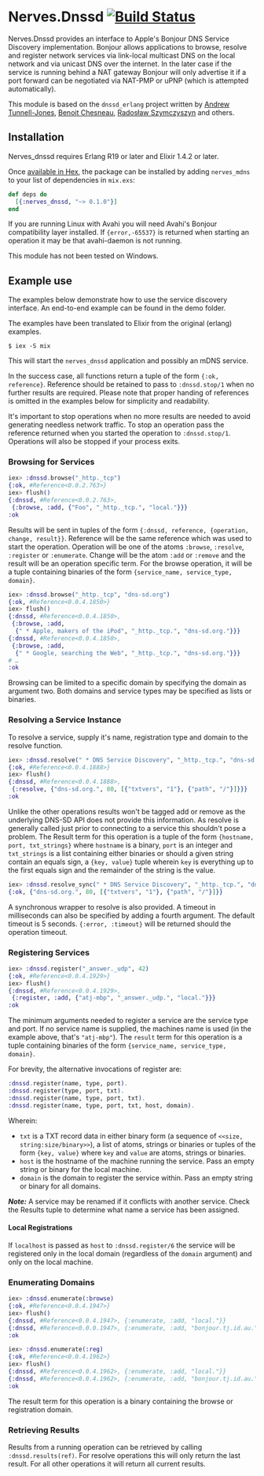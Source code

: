 # Nerves.Dnssd [![Build Status](https://travis-ci.org/amolenaar/nerves_dnssd.svg?branch=master)](https://travis-ci.org/amolenaar/nerves_dnssd)

Nerves.Dnssd provides an interface to Apple's Bonjour DNS Service Discovery
implementation. Bonjour allows applications to browse, resolve and register
network services via link-local multicast DNS on the local network and via
unicast DNS over the internet. In the later case if the service is running
behind a NAT gateway Bonjour will only advertise it if a port forward can be
negotiated via NAT-PMP or uPNP (which is attempted automatically).

This module is based on the `dnssd_erlang` project written by
[Andrew Tunnell-Jones](http://andrew.tj.id.au/),
[Benoit Chesneau](https://github.com/benoitc/dnssd_erlang),
[Radosław Szymczyszyn](https://github.com/erszcz/dnssd_erlang) and others.

## Installation

Nerves_dnssd requires Erlang R19 or later and Elixir 1.4.2 or later.

Once [available in Hex](https://hex.pm/docs/publish), the package can be installed
by adding `nerves_mdns` to your list of dependencies in `mix.exs`:

```elixir
def deps do
  [{:nerves_dnssd, "~> 0.1.0"}]
end
```

If you are running Linux with Avahi you will need Avahi's Bonjour compatibility
layer installed. If `{error,-65537}` is returned when starting an operation
it may be that avahi-daemon is not running.

This module has not been tested on Windows.

## Example use

The examples below demonstrate how to use the service discovery interface.
An end-to-end example can be found in the demo folder.

The examples have been translated to Elixir from the original (erlang) examples.

    $ iex -S mix

This will start the `nerves_dnssd` application and possibly an mDNS service.

In the success case, all functions return a tuple of the form `{:ok, reference}`.
Reference should be retained to pass to `:dnssd.stop/1` when no further results
are required. Please note that proper handing of references is omitted in the
examples below for simplicity and readability.

It's important to stop operations when no more results are needed to avoid
generating needless network traffic. To stop an operation pass the reference
returned when you started the operation to `:dnssd.stop/1`. Operations will also
be stopped if your process exits.

### Browsing for Services

```elixir
iex> :dnssd.browse("_http._tcp")
{:ok, #Reference<0.0.2.763>}
iex> flush()
{:dnssd, #Reference<0.0.2.763>,
 {:browse, :add, {"Foo", "_http._tcp.", "local."}}}
:ok
```

Results will be sent in tuples of the form
`{:dnssd, reference, {operation, change, result}}`. Reference will be the same
reference which was used to start the operation. Operation will be one of the
atoms `:browse`, `:resolve`, `:register` or `:enumerate`. Change will be the atom
`:add` or `:remove` and the result will be an operation specific term. For the
browse operation, it will be a tuple containing binaries of the form
`{service_name, service_type, domain}`.

```elixir
iex> :dnssd.browse("_http._tcp", "dns-sd.org")
{:ok, #Reference<0.0.4.1850>}
iex> flush()
{:dnssd, #Reference<0.0.4.1850>,
 {:browse, :add,
  {" * Apple, makers of the iPod", "_http._tcp.", "dns-sd.org."}}}
{:dnssd, #Reference<0.0.4.1850>,
 {:browse, :add,
  {" * Google, searching the Web", "_http._tcp.", "dns-sd.org."}}}
# …
:ok
```

Browsing can be limited to a specific domain by specifying the domain as
argument two. Both domains and service types may be specified as lists or
binaries.

### Resolving a Service Instance

To resolve a service, supply it's name, registration type and domain to the
resolve function.

```elixir
iex> :dnssd.resolve(" * DNS Service Discovery", "_http._tcp.", "dns-sd.org.")
{:ok, #Reference<0.0.4.1888>}
iex> flush()
{:dnssd, #Reference<0.0.4.1888>,
 {:resolve, {"dns-sd.org.", 80, [{"txtvers", "1"}, {"path", "/"}]}}}
:ok
```

Unlike the other operations results won't be tagged add or remove as the
underlying DNS-SD API does not provide this information. As resolve is generally
called just prior to connecting to a service this shouldn't pose a problem. The
Result term for this operation is a tuple of the form
`{hostname, port, txt_strings}` where `hostname` is a binary, `port` is an integer
and `txt_strings` is a list containing either binaries or should a given string
contain an equals sign, a `{key, value}` tuple wherein `key` is everything up to
the first equals sign and the remainder of the string is the value.

```elixir
iex> :dnssd.resolve_sync(" * DNS Service Discovery", "_http._tcp.", "dns-sd.org.")
{:ok, {"dns-sd.org.", 80, [{"txtvers", "1"}, {"path", "/"}]}}
```

A synchronous wrapper to resolve is also provided. A timeout in milliseconds can
also be specified by adding a fourth argument. The default timeout is 5 seconds.
`{:error, :timeout}` will be returned should the operation timeout.

### Registering Services

```elixir
iex> :dnssd.register("_answer._udp", 42)
{:ok, #Reference<0.0.4.1929>}
iex> flush()
{:dnssd, #Reference<0.0.4.1929>,
 {:register, :add, {"atj-mbp", "_answer._udp.", "local."}}}
:ok
```

The minimum arguments needed to register a service are the service type and
port. If no service name is supplied, the machines name is used (in the example
above, that's `"atj-mbp"`). The `result` term for this operation is a tuple
containing binaries of the form `{service_name, service_type, domain}`.

For brevity, the alternative invocations of register are:

```elixir
:dnssd.register(name, type, port).
:dnssd.register(type, port, txt).
:dnssd.register(name, type, port, txt).
:dnssd.register(name, type, port, txt, host, domain).
```

Wherein:

 * `txt` is a TXT record data in either binary form (a sequence of
`<<size, string:size/binary>>`), a list of atoms, strings or binaries or tuples
of the form `{key, value}` where `key` and `value` are atoms, strings or binaries.
 * `host` is the hostname of the machine running the service. Pass an empty
string or binary for the local machine.
 * `domain` is the domain to register the service within. Pass an empty string
or binary for all domains.

***Note:*** A service may be renamed if it conflicts with another service. Check
the Results tuple to determine what name a service has been assigned.

#### Local Registrations

If `localhost` is passed as `host` to `:dnssd.register/6` the service will be
registered only in the local domain (regardless of the `domain` argument) and only
on the local machine.

### Enumerating Domains

```elixir
iex> :dnssd.enumerate(:browse)
{:ok, #Reference<0.0.4.1947>}
iex> flush()
{:dnssd, #Reference<0.0.4.1947>, {:enumerate, :add, "local."}}
{:dnssd, #Reference<0.0.0.1947>, {:enumerate, :add, "bonjour.tj.id.au."}}
:ok
```

```elixir
iex> :dnssd.enumerate(:reg)
{:ok, #Reference<0.0.4.1962>}
iex> flush()
{:dnssd, #Reference<0.0.4.1962>, {:enumerate, :add, "local."}}
{:dnssd, #Reference<0.0.4.1962>, {:enumerate, :add, "bonjour.tj.id.au."}}
:ok
```

The result term for this operation is a binary containing the browse or
registration domain.

### Retrieving Results

Results from a running operation can be retrieved by calling
`:dnssd.results(ref)`. For resolve operations this will only return the last
result. For all other operations it will return all current results.
